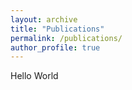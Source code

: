 ```yaml
---
layout: archive
title: "Publications"
permalink: /publications/
author_profile: true
---
```


Hello World
